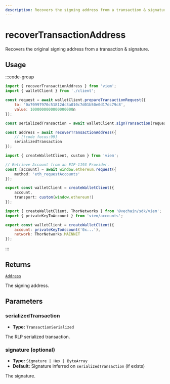 ```yaml
---
description: Recovers the signing address from a transaction & signature.
---
```


# recoverTransactionAddress

Recovers the original signing address from a transaction & signature.

## Usage

:::code-group

```js twoslash [example.ts]
import { recoverTransactionAddress } from 'viem';
import { walletClient } from './client';

const request = await walletClient.prepareTransactionRequest({
    to: '0x70997970c51812dc3a010c7d01b50e0d17dc79c8',
    value: 1000000000000000000n
});

const serializedTransaction = await walletClient.signTransaction(request);

const address = await recoverTransactionAddress({
    // [!code focus:99]
    serializedTransaction
});
```

```ts [client.ts (JSON-RPC Account)]
import { createWalletClient, custom } from 'viem';

// Retrieve Account from an EIP-1193 Provider.
const [account] = await window.ethereum.request({
    method: 'eth_requestAccounts'
});

export const walletClient = createWalletClient({
    account,
    transport: custom(window.ethereum!)
});
```

```js twoslash [config.ts (Local Account)] filename="client.ts"
import { createWalletClient, ThorNetworks } from '@vechain/sdk/viem';
import { privateKeyToAccount } from 'viem/accounts';

export const walletClient = createWalletClient({
    account: privateKeyToAccount('0x...'),
    network: ThorNetworks.MAINNET
});
```

:::

## Returns

[`Address`](/docs/glossary/types#address)

The signing address.

## Parameters

### serializedTransaction

- **Type:** `TransactionSerialized`

The RLP serialized transaction.

### signature (optional)

- **Type:** `Signature | Hex | ByteArray`
- **Default:** Signature inferred on `serializedTransaction` (if exists)

The signature.
